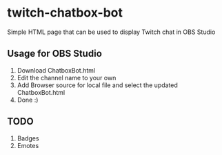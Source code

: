 # twitch-chatbox-bot

Simple HTML page that can be used to display Twitch chat in OBS Studio

## Usage for OBS Studio

1. Download ChatboxBot.html
1. Edit the channel name to your own
1. Add Browser source for local file and select the updated ChatboxBot.html
1. Done :)

## TODO

1. Badges
1. Emotes